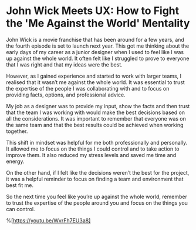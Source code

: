 # John Wick Meets UX: How to Fight the 'Me Against the World' Mentality

John Wick is a movie franchise that has been around for a few years, and the fourth episode is set to launch next year. This got me thinking about the early days of my career as a junior designer when I used to feel like I was up against the whole world. It often felt like I struggled to prove to everyone that I was right and that my ideas were the best.

However, as I gained experience and started to work with larger teams, I realised that it wasn’t me against the whole world. It was essential to trust the expertise of the people I was collaborating with and to focus on providing facts, options, and professional advice.

My job as a designer was to provide my input, show the facts and then trust that the team I was working with would make the best decisions based on all the considerations. It was important to remember that everyone was on the same team and that the best results could be achieved when working together.

This shift in mindset was helpful for me both professionally and personally. It allowed me to focus on the things I could control and to take action to improve them. It also reduced my stress levels and saved me time and energy.

On the other hand, if I felt like the decisions weren’t the best for the project, it was a helpful reminder to focus on finding a team and environment that best fit me.

So the next time you feel like you’re up against the whole world, remember to trust the expertise of the people around you and focus on the things you can control.

%[https://youtu.be/WvrFh7EU3a8]